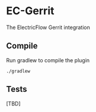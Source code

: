 EC-Gerrit
============

The ElectricFlow Gerrit integration

## Compile ##

Run gradlew to compile the plugin

`./gradlew`

## Tests ##
[TBD]
